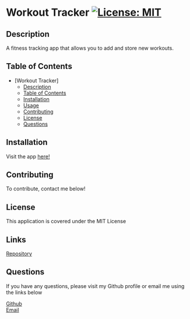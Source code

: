 # Workout Tracker [![License: MIT](https://img.shields.io/badge/License-MIT-yellow.svg)](https://opensource.org/licenses/MIT)

## Description
A fitness tracking app that allows you to add and store new workouts.

## Table of Contents
- [Workout Tracker]
  - [Description](#description)
  - [Table of Contents](#table-of-contents)
  - [Installation](#installation)
  - [Usage](#usage)
  - [Contributing](#contributing)
  - [License](#license)
  - [Questions](#questions)

## Installation
Visit the app [here!]()




## Contributing
To contribute, contact me below!

## License
This application is covered under the MIT License

## Links
[Repository]()  


## Questions
If you have any questions, please visit my Github profile or email me using the links below

[Github](https://github.com/deannaboiani)  
[Email](mailto:deannaboiani@gmail.com)
